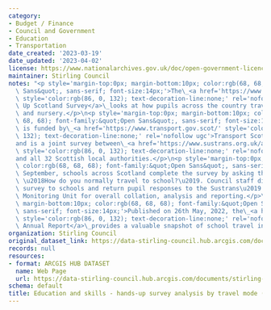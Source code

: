```yaml
---
category:
- Budget / Finance
- Council and Government
- Education
- Transportation
date_created: '2023-03-19'
date_updated: '2023-04-02'
license: https://www.nationalarchives.gov.uk/doc/open-government-licence/version/3/
maintainer: Stirling Council
notes: "<p style='margin-top:0px; margin-bottom:10px; color:rgb(68, 68, 68); font-family:&quot;Open\
  \ Sans&quot;, sans-serif; font-size:14px;'>The\_<a href='https://www.sustrans.org.uk/our-blog/projects/uk-wide/scotland/hands-up-scotland-survey/'\
  \ style='color:rgb(86, 0, 132); text-decoration-line:none;' rel='nofollow ugc'>Hands\
  \ Up Scotland Survey</a>\_looks at how pupils across the country travel to school\
  \ and nursery.</p>\n<p style='margin-top:0px; margin-bottom:10px; color:rgb(68,\
  \ 68, 68); font-family:&quot;Open Sans&quot;, sans-serif; font-size:14px;'>The project\
  \ is funded by\_<a href='https://www.transport.gov.scot/' style='color:rgb(86, 0,\
  \ 132); text-decoration-line:none;' rel='nofollow ugc'>Transport Scotland</a>\_\
  and is a joint survey between\_<a href='https://www.sustrans.org.uk/about-us/our-work-in-scotland/'\
  \ style='color:rgb(86, 0, 132); text-decoration-line:none;' rel='nofollow ugc'>Sustrans</a>\_\
  and all 32 Scottish local authorities.</p>\n<p style='margin-top:0px; margin-bottom:10px;\
  \ color:rgb(68, 68, 68); font-family:&quot;Open Sans&quot;, sans-serif; font-size:14px;'>Each\
  \ September, schools across Scotland complete the survey by asking their pupils\
  \ \u2018How do you normally travel to school?\u2019. Council staff distribute the\
  \ survey to schools and return pupil responses to the Sustrans\u2019 Research and\
  \ Monitoring Unit for overall collation, analysis and reporting.</p>\n<p style='margin-top:0px;\
  \ margin-bottom:10px; color:rgb(68, 68, 68); font-family:&quot;Open Sans&quot;,\
  \ sans-serif; font-size:14px;'>Published on 26th May, 2022, the\_<a href='https://www.sustrans.org.uk/media/10590/hands-up-scotland-2021_national-results.xlsx'\
  \ style='color:rgb(86, 0, 132); text-decoration-line:none;' rel='nofollow ugc'>2021\
  \ Annual Report</a>\_provides a valuable snapshot of school travel in Scotland.</p>"
organization: Stirling Council
original_dataset_link: https://data-stirling-council.hub.arcgis.com/documents/stirling-council::education-and-skills-hands-up-survey-analysis-by-travel-mode-2021-1
records: null
resources:
- format: ARCGIS HUB DATASET
  name: Web Page
  url: https://data-stirling-council.hub.arcgis.com/documents/stirling-council::education-and-skills-hands-up-survey-analysis-by-travel-mode-2021-1
schema: default
title: Education and skills - hands-up survey analysis by travel mode (2021)
---
```

